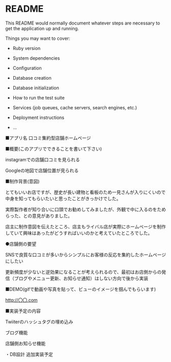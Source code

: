 # README

This README would normally document whatever steps are necessary to get the
application up and running.

Things you may want to cover:

* Ruby version

* System dependencies

* Configuration

* Database creation

* Database initialization

* How to run the test suite

* Services (job queues, cache servers, search engines, etc.)

* Deployment instructions

* ...

<!-- ◎READMEを書く理由
・企業側へ現在どのような学習に取り組んでいるのかアピールするため
・書類選考では、現在どのような学習に取り組んでいるのか、意欲的に開発に取り組んでいるのかが伝わらないため
◎READMEに記載する項目※下記項目は必ず記載しましょう！ -->
■アプリ名
口コミ集約型店舗ホームページ

■概要(このアプリでできることを書いて下さい)

instagramでの店舗口コミを見られる

Googleの地図で店舗位置が見られる

■制作背景(意図)
<!-- ⇒どんな課題や不便なことを解決するためにこのアプリを作っろうと思ったのか。 -->
とてもいいお店ですが、歴史が長い建物と看板のため一見さんが入りにくいので中身を知ってもらいたいと思ったことがきっかけでした。

実際製作者が知り合いに口頭でお勧めしてみましたが、外観で中に入るのをためらった、との意見がありました。

店主に制作意図を伝えたところ、店主もライバル店が実際にホームページを制作していて興味はあったがどうすればいいのかと考えていたところでした。

●店舗側の要望

SNSで良質な口コミが多いからシンプルにお客様の反応を集約したホームページにしたい

更新頻度が少ないと逆効果になることが考えられるので、最初はお店側からの発信（ブログやメニュー更新、お知らせ通知）はしない方向で後から実装

■DEMO(gifで動画や写真を貼って、ビューのイメージを掴んでもらいます)

http://〇〇.com
<!-- 　⇒できている範囲で貼り付けましょう。 -->
■実装予定の内容

Twiiterのハッシュタグの埋め込み

ブログ機能

店舗側お知らせ機能

・DB設計
追加実装予定
